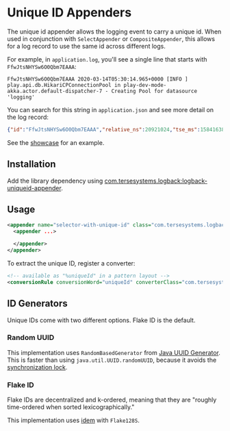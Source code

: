 # Unique ID Appenders

The unique id appender allows the logging event to carry a unique id.  When used in conjunction with `SelectAppender` or `CompositeAppender`, this allows for a log record to use the same id across different logs.

For example, in `application.log`, you'll see a single line that starts with `FfwJtsNHYSw6O0Qbm7EAAA`:

```text
FfwJtsNHYSw6O0Qbm7EAAA 2020-03-14T05:30:14.965+0000 [INFO ] play.api.db.HikariCPConnectionPool in play-dev-mode-akka.actor.default-dispatcher-7 - Creating Pool for datasource 'logging'
```

You can search for this string in `application.json` and see more detail on the log record:

```json
{"id":"FfwJtsNHYSw6O0Qbm7EAAA","relative_ns":20921024,"tse_ms":1584163814965,"start_ms":null,"@timestamp":"2020-03-14T05:30:14.965Z","@version":"1","message":"Creating Pool for datasource 'logging'","logger_name":"play.api.db.HikariCPConnectionPool","thread_name":"play-dev-mode-akka.actor.default-dispatcher-7","level":"INFO","level_value":20000}
```

See the [showcase](https://github.com/tersesystems/terse-logback-showcase) for an example.

## Installation

Add the library dependency using [com.tersesystems.logback:logback-uniqueid-appender](https://mvnrepository.com/artifact/com.tersesystems.logback/logback-uniqueid-appender).

## Usage

```xml
<appender name="selector-with-unique-id" class="com.tersesystems.logback.uniqueid.UniqueIdComponentAppender">
  <appender ...>

  </appender>
</appender>
```

To extract the unique ID, register a converter:

```xml
<!-- available as "%uniqueId" in a pattern layout -->
<conversionRule conversionWord="uniqueId" converterClass="com.tersesystems.logback.uniqueid.UniqueIdConverter" />
```

## ID Generators

Unique IDs come with two different options.  Flake ID is the default.

### Random UUID

This implementation uses `RandomBasedGenerator` from [Java UUID Generator](https://github.com/cowtowncoder/java-uuid-generator/).  This is faster than using `java.util.UUID.randomUUID`, because it avoids the [synchronization lock](https://braveo.blogspot.com/2013/05/uuidrandomuuid-is-slow.html).

### Flake ID

Flake IDs are decentralized and k-ordered, meaning that they are "roughly time-ordered when sorted lexicographically."

This implementation uses [idem](https://github.com/mguenther/idem) with `Flake128S`.
